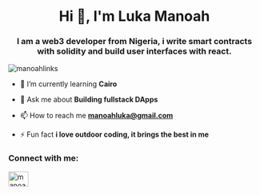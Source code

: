<h1 align="center">Hi 👋, I'm Luka Manoah</h1>
<h3 align="center">I am a web3 developer from Nigeria, i write smart contracts with solidity and build user interfaces with react.</h3>

<p align="left"> <img src="https://komarev.com/ghpvc/?username=manoahlinks&label=Profile%20views&color=0e75b6&style=flat" alt="manoahlinks" /> </p>

- 🌱 I’m currently learning **Cairo**

- 💬 Ask me about **Building fullstack DApps**

- 📫 How to reach me **manoahluka@gmail.com**

- ⚡ Fun fact **i love outdoor coding, it brings the best in me**

<h3 align="left">Connect with me:</h3>
<p align="left">
<a href="https://twitter.com/manoahluka" target="blank"><img align="center" src="https://raw.githubusercontent.com/rahuldkjain/github-profile-readme-generator/master/src/images/icons/Social/twitter.svg" alt="manoahluka" height="30" width="40" /></a>
</p>
